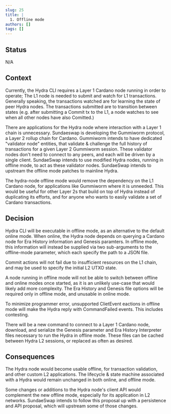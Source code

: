 ```yaml
---
slug: 25
title: | 
  1. Offline mode
authors: []
tags: []
---
```

## Status
N/A

## Context

Currently, the Hydra CLI requires a Layer 1 Cardano node running in order to operate; The L1 node is needed to submit and watch for L1 transactions. Generally speaking, the transactions watched are for learning the state of peer Hydra nodes. The transactions submitted are to transition between states (e.g. after submitting a Commit tx to the L1, a node watches to see when all other nodes have also Comitted.)

There are applications for the Hydra node where interaction with a Layer 1 chain is unnecessary. Sundaeswap is developing the Gummiworm protocol, a Layer 2 rollup chain for Cardano. Gummiworm intends to have dedicated "validator node" entities, that validate & challenge the full history of transactions for a given Layer 2 Gummiworm session. These validator nodes don't need to connect to any peers, and each will be driven by a single client. SundaeSwap intends to use modified Hydra nodes, running in offline mode, to act as these validator nodes. SundaeSwap intends to upstream the offline mode patches to mainline Hydra.

The hydra-node offline mode would remove the dependency on the L1 Cardano node, for applications like Gummiworm where it is unneeded. This would be useful for other Layer 2s that build on top of Hydra instead of duplicating its efforts, and for anyone who wants to easily validate a set of Cardano transactions.

## Decision
Hydra CLI will be executable in offline mode, as an alternative to the default online mode. When online, the Hydra node depends on querying a Cardano node for Era History information and Genesis paramters. In offline mode, this information will instead be supplied via two sub-arguments to the offline-mode parameter, which each specify the path to a JSON file.

Commit actions will not fail due to insufficient resources on the L1 chain, and may be used to specify the initial L2 UTXO state.

A node running in offline mode will not be able to switch between offline and online modes once started, as it is an unlikely use-case that would likely add more complexity. The Era History and Genesis file options will be required only in offline mode, and unusable in online mode.

To minimize programmer error, unsupported ClietEvent eactions in offline mode will make the Hydra reply with CommandFailed events. This includes contesting.
<!---
--TODO: full list of unsupported actions
commit and fanout i think are both necessary, to start/end lifecycle
-->

There will be a new command to connect to a Layer 1 Cardano node, download, and serialize the Genesis parameter and Era History Interpreter files necessary to run the Hydra in offline mode. These files can be cached between Hydra L2 sessions, or replaced as often as desired.

## Consequences

The Hydra node would become usable offline, for transaction validation, and other custom L2 applications. The lifecycle & state machine associated with a Hydra would remain unchanged in both online, and offline mode.

Some changes or additions to the Hydra node's client API would complement the new offline mode, especially for its application in L2 networks. SundaeSwap intends to follow this proposal up with a persistence and API proposal, which will upstream some of those changes.